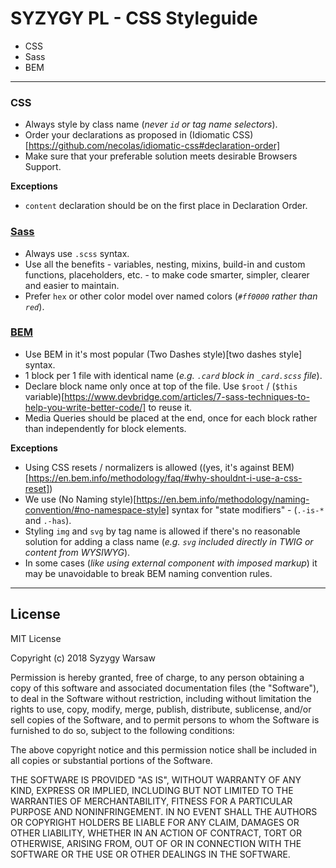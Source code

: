 # SYZYGY PL - CSS Styleguide

* CSS
* Sass
* BEM

---

### CSS
* Always style by class name (_never `id` or tag name selectors_). 
* Order your declarations as proposed in (Idiomatic CSS)[https://github.com/necolas/idiomatic-css#declaration-order]
* Make sure that your preferable solution meets desirable Browsers Support.

**Exceptions**
* `content` declaration should be on the first place in Declaration Order.

### [Sass](https://sass-lang.com/)
* Always use `.scss` syntax.
* Use all the benefits - variables, nesting, mixins, build-in and custom functions,
  placeholders, etc. - to make code smarter, simpler, clearer and easier to maintain.
* Prefer `hex` or other color model over named colors (_`#ff0000` rather than `red`_).

### [BEM](https://en.bem.info/methodology/)
* Use BEM in it's most popular (Two Dashes style)[two dashes style] syntax.
* 1 block per 1 file with identical name (_e.g. `.card` block in `_card.scss` file_).
* Declare block name only once at top of the file. Use `$root` / (`$this` variable)[https://www.devbridge.com/articles/7-sass-techniques-to-help-you-write-better-code/]
  to reuse it.
* Media Queries should be placed at the end, once for each block rather than
  independently for block elements.
 
**Exceptions**
* Using CSS resets / normalizers is allowed ((yes, it's against BEM)[https://en.bem.info/methodology/faq/#why-shouldnt-i-use-a-css-reset])
* We use (No Naming style)[https://en.bem.info/methodology/naming-convention/#no-namespace-style]
  syntax for "state modifiers" - (`.-is-*` and `.-has`).
* Styling `img` and `svg` by tag name is allowed if there's no reasonable solution
  for adding a class name (_e.g. `svg` included directly in TWIG or content from WYSIWYG_). 
* In some cases (_like using external component with imposed markup_) it may be
  unavoidable to break BEM naming convention rules.

---

## License
MIT License

Copyright (c) 2018 Syzygy Warsaw

Permission is hereby granted, free of charge, to any person obtaining a copy
of this software and associated documentation files (the "Software"), to deal
in the Software without restriction, including without limitation the rights
to use, copy, modify, merge, publish, distribute, sublicense, and/or sell
copies of the Software, and to permit persons to whom the Software is
furnished to do so, subject to the following conditions:

The above copyright notice and this permission notice shall be included in all
copies or substantial portions of the Software.

THE SOFTWARE IS PROVIDED "AS IS", WITHOUT WARRANTY OF ANY KIND, EXPRESS OR
IMPLIED, INCLUDING BUT NOT LIMITED TO THE WARRANTIES OF MERCHANTABILITY,
FITNESS FOR A PARTICULAR PURPOSE AND NONINFRINGEMENT. IN NO EVENT SHALL THE
AUTHORS OR COPYRIGHT HOLDERS BE LIABLE FOR ANY CLAIM, DAMAGES OR OTHER
LIABILITY, WHETHER IN AN ACTION OF CONTRACT, TORT OR OTHERWISE, ARISING FROM,
OUT OF OR IN CONNECTION WITH THE SOFTWARE OR THE USE OR OTHER DEALINGS IN THE
SOFTWARE.
